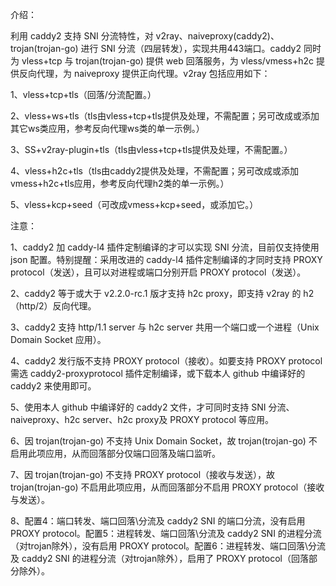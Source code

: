 介绍：

利用 caddy2 支持 SNI 分流特性，对 v2ray、naiveproxy(caddy2)、trojan(trojan-go) 进行 SNI 分流（四层转发），实现共用443端口。caddy2 同时为 vless+tcp 与 trojan(trojan-go) 提供 web 回落服务，为 vless/vmess+h2c 提供反向代理，为 naiveproxy 提供正向代理。v2ray 包括应用如下：

1、vless+tcp+tls（回落/分流配置。）

2、vless+ws+tls（tls由vless+tcp+tls提供及处理，不需配置；另可改成或添加其它ws类应用，参考反向代理ws类的单一示例。）

3、SS+v2ray-plugin+tls（tls由vless+tcp+tls提供及处理，不需配置。）

4、vless+h2c+tls（tls由caddy2提供及处理，不需配置；另可改成或添加vmess+h2c+tls应用，参考反向代理h2类的单一示例。）

5、vless+kcp+seed（可改成vmess+kcp+seed，或添加它。）

注意：

1、caddy2 加 caddy-l4 插件定制编译的才可以实现 SNI 分流，目前仅支持使用 json 配置。特别提醒：采用改进的 caddy-l4 插件定制编译的才同时支持 PROXY protocol（发送），且可以对进程或端口分别开启 PROXY protocol（发送）。

2、caddy2 等于或大于 v2.2.0-rc.1 版才支持 h2c proxy，即支持 v2ray 的 h2（http/2）反向代理。

3、caddy2 支持 http/1.1 server 与 h2c server 共用一个端口或一个进程（Unix Domain Socket 应用）。

4、caddy2 发行版不支持 PROXY protocol（接收）。如要支持 PROXY protocol 需选 caddy2-proxyprotocol 插件定制编译，或下载本人 github 中编译好的 caddy2 来使用即可。

5、使用本人 github 中编译好的 caddy2 文件，才可同时支持 SNI 分流、naiveproxy、h2c server、h2c proxy及 PROXY protocol 等应用。

6、因 trojan(trojan-go) 不支持 Unix Domain Socket，故 trojan(trojan-go) 不启用此项应用，从而回落部分仅端口回落及端口监听。

7、因 trojan(trojan-go) 不支持 PROXY protocol（接收与发送），故 trojan(trojan-go) 不启用此项应用，从而回落部分不启用 PROXY protocol（接收与发送）。

8、配置4：端口转发、端口回落\分流及 caddy2 SNI 的端口分流，没有启用 PROXY protocol。配置5：进程转发、端口回落\分流及 caddy2 SNI 的进程分流（对trojan除外），没有启用 PROXY protocol。配置6：进程转发、端口回落\分流及 caddy2 SNI 的进程分流（对trojan除外），启用了 PROXY protocol（回落部分除外）。
